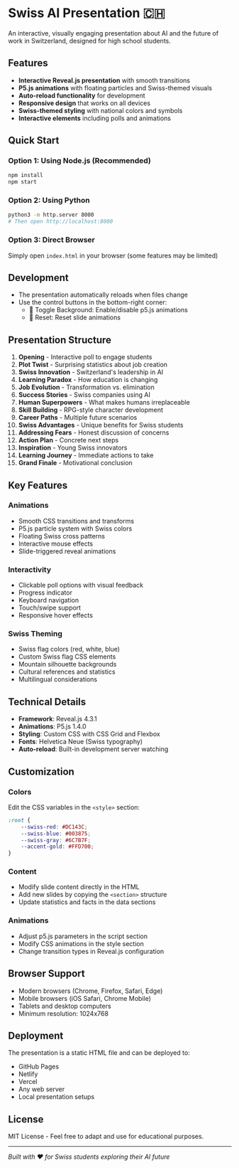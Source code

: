 # Swiss AI Presentation 🇨🇭

An interactive, visually engaging presentation about AI and the future of work in Switzerland, designed for high school students.

## Features

- **Interactive Reveal.js presentation** with smooth transitions
- **P5.js animations** with floating particles and Swiss-themed visuals
- **Auto-reload functionality** for development
- **Responsive design** that works on all devices
- **Swiss-themed styling** with national colors and symbols
- **Interactive elements** including polls and animations

## Quick Start

### Option 1: Using Node.js (Recommended)
```bash
npm install
npm start
```

### Option 2: Using Python
```bash
python3 -m http.server 8000
# Then open http://localhost:8000
```

### Option 3: Direct Browser
Simply open `index.html` in your browser (some features may be limited)

## Development

- The presentation automatically reloads when files change
- Use the control buttons in the bottom-right corner:
  - 🎨 Toggle Background: Enable/disable p5.js animations
  - 🔄 Reset: Reset slide animations

## Presentation Structure

1. **Opening** - Interactive poll to engage students
2. **Plot Twist** - Surprising statistics about job creation
3. **Swiss Innovation** - Switzerland's leadership in AI
4. **Learning Paradox** - How education is changing
5. **Job Evolution** - Transformation vs. elimination
6. **Success Stories** - Swiss companies using AI
7. **Human Superpowers** - What makes humans irreplaceable
8. **Skill Building** - RPG-style character development
9. **Career Paths** - Multiple future scenarios
10. **Swiss Advantages** - Unique benefits for Swiss students
11. **Addressing Fears** - Honest discussion of concerns
12. **Action Plan** - Concrete next steps
13. **Inspiration** - Young Swiss innovators
14. **Learning Journey** - Immediate actions to take
15. **Grand Finale** - Motivational conclusion

## Key Features

### Animations
- Smooth CSS transitions and transforms
- P5.js particle system with Swiss colors
- Floating Swiss cross patterns
- Interactive mouse effects
- Slide-triggered reveal animations

### Interactivity
- Clickable poll options with visual feedback
- Progress indicator
- Keyboard navigation
- Touch/swipe support
- Responsive hover effects

### Swiss Theming
- Swiss flag colors (red, white, blue)
- Custom Swiss flag CSS elements
- Mountain silhouette backgrounds
- Cultural references and statistics
- Multilingual considerations

## Technical Details

- **Framework**: Reveal.js 4.3.1
- **Animations**: P5.js 1.4.0
- **Styling**: Custom CSS with CSS Grid and Flexbox
- **Fonts**: Helvetica Neue (Swiss typography)
- **Auto-reload**: Built-in development server watching

## Customization

### Colors
Edit the CSS variables in the `<style>` section:
```css
:root {
    --swiss-red: #DC143C;
    --swiss-blue: #003875;
    --swiss-gray: #6C7B7F;
    --accent-gold: #FFD700;
}
```

### Content
- Modify slide content directly in the HTML
- Add new slides by copying the `<section>` structure
- Update statistics and facts in the data sections

### Animations
- Adjust p5.js parameters in the script section
- Modify CSS animations in the style section
- Change transition types in Reveal.js configuration

## Browser Support

- Modern browsers (Chrome, Firefox, Safari, Edge)
- Mobile browsers (iOS Safari, Chrome Mobile)
- Tablets and desktop computers
- Minimum resolution: 1024x768

## Deployment

The presentation is a static HTML file and can be deployed to:
- GitHub Pages
- Netlify
- Vercel
- Any web server
- Local presentation setups

## License

MIT License - Feel free to adapt and use for educational purposes.

---

*Built with ❤️ for Swiss students exploring their AI future*